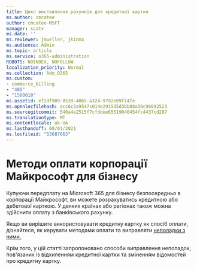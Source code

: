 ```yaml
---
title: Цикл виставлення рахунків для кредитної картки
ms.author: cmcatee
author: cmcatee-MSFT
manager: scotv
ms.date: ''
ms.reviewer: jmueller, jkinma
ms.audience: Admin
ms.topic: article
ms.service: o365-administration
ROBOTS: NOINDEX, NOFOLLOW
localization_priority: Normal
ms.collection: Adm_O365
ms.custom:
- commerce_billing
- "485"
- "1500018"
ms.assetid: ef2df989-8539-48b5-a324-97d2e09f14fe
ms.openlocfilehash: acc6c5a9547c014e291535d3bb88a38c96092523
ms.sourcegitcommit: 540a4e2515f7cfddee65519046454fc4437cd287
ms.translationtype: MT
ms.contentlocale: uk-UA
ms.lasthandoff: 08/01/2021
ms.locfileid: "53687663"
---
```

# <a name="payment-methods-for-microsoft-for-business"></a>Методи оплати корпорації Майкрософт для бізнесу

Купуючи передплату на Microsoft 365 для бізнесу безпосередньо в корпорації Майкрософт, ви можете розрахуватись кредитною або дебетової карткою. У деяких країнах або регіонах також можна здійснити оплату з банківського рахунку.
  
Якщо ви вирішите використовувати кредитну картку як спосіб оплати, дізнайтеся, як керувати методами оплати та виправляти [неполадки з ними.](/microsoft-365/commerce/billing-and-payments/manage-payment-methods)
  
Крім того, у цій статті запропоновано способи виправлення неполадок, пов'язаних із відхиленням кредитної картки та зміненням відомостей про кредитну картку.